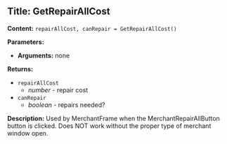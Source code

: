 ## Title: GetRepairAllCost

**Content:**
`repairAllCost, canRepair = GetRepairAllCost()`

**Parameters:**
- **Arguments:** none

**Returns:**
- `repairAllCost`
  - *number* - repair cost
- `canRepair`
  - *boolean* - repairs needed?

**Description:**
Used by MerchantFrame when the MerchantRepairAllButton button is clicked. Does NOT work without the proper type of merchant window open.